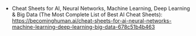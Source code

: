 - Cheat Sheets for AI, Neural Networks, Machine Learning, Deep Learning & Big Data (The Most Complete List of Best AI Cheat Sheets): https://becominghuman.ai/cheat-sheets-for-ai-neural-networks-machine-learning-deep-learning-big-data-678c51b4b463
